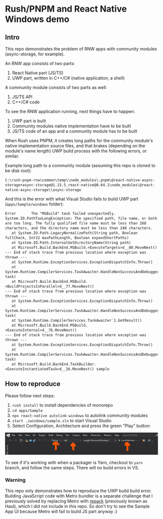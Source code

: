 # Rush/PNPM and React Native Windows demo

## Intro

This repo demonstrates the problem of RNW apps with community modules (async-storage, for example).

An RNW app consists of two parts:

1. React Native part (JS/TS)
2. UWP part, written in C++/C# (native application, a shell)

A community module consists of two parts as well:

1. JS/TS API
2. C++/C# code

To see the RNW application running, next things have to happen:

1. UWP part is built
2. Community modules native implementation have to be built
3. JS/TS code of an app and a community module has to be built

When Rush uses PNPM, it creates long paths for the community module's native implementation source files, and that brakes (depending on the module's name length) UWP build process with the following errors, or similar.

Example long path to a community module (assuming this repo is cloned to be disk root):

```
C:\rush-pnpm-rnw\common\temp\\node_modules\.pnpm\@react-native-async-storage+async-storage@1.15.5_react-native@0.64.1\node_modules\@react-native-async-storage\\async-storage
```

And this is the error with what Visual Studio fails to build UWP part (`apps/Sample/windows` folder):

```
Error		The "MSBuild" task failed unexpectedly.
System.IO.PathTooLongException: The specified path, file name, or both are too long. The fully qualified file name must be less than 260 characters, and the directory name must be less than 248 characters.
   at System.IO.Path.LegacyNormalizePath(String path, Boolean fullCheck, Int32 maxPathLength, Boolean expandShortPaths)
   at System.IO.Path.InternalGetDirectoryName(String path)
   at Microsoft.Build.BackEnd.MSBuild.<ExecuteTargets>d__80.MoveNext()
--- End of stack trace from previous location where exception was thrown ---
   at System.Runtime.ExceptionServices.ExceptionDispatchInfo.Throw()
   at System.Runtime.CompilerServices.TaskAwaiter.HandleNonSuccessAndDebuggerNotification(Task task)
   at Microsoft.Build.BackEnd.MSBuild.<BuildProjectsInParallel>d__77.MoveNext()
--- End of stack trace from previous location where exception was thrown ---
   at System.Runtime.ExceptionServices.ExceptionDispatchInfo.Throw()
   at System.Runtime.CompilerServices.TaskAwaiter.HandleNonSuccessAndDebuggerNotification(Task task)
   at System.Runtime.CompilerServices.TaskAwaiter`1.GetResult()
   at Microsoft.Build.BackEnd.MSBuild.<ExecuteInternal>d__76.MoveNext()
--- End of stack trace from previous location where exception was thrown ---
   at System.Runtime.ExceptionServices.ExceptionDispatchInfo.Throw()
   at System.Runtime.CompilerServices.TaskAwaiter.HandleNonSuccessAndDebuggerNotification(Task task)
   at Microsoft.Build.BackEnd.TaskBuilder.<ExecuteInstantiatedTask>d__26.MoveNext()	sample
```

## How to reproduce

Please follow next steps:

1. `rush install` to install dependencies of monorepo
2. `cd apps/Sample`
3. `npx react-native autolink-windows` to autolink community modules
4. `start ./windows/sample.sln` to start Visual Studio
5. Select Configuration, Architecture and press the green "Play" button:

![](./assets/VS1.png)

To see if it's working with when a packager is Yarn, checkout to `yarn` branch, and follow the same steps. There will no build errors in VS.

### Warning

This repo only demonstrates how to reproduce the UWP build build error. Building JavaScript code with Metro bundler is a separate challenge that I previously solved by replacing Metro with [repack](https://github.com/callstack/repack) (previously known as Haul), which I did not include in this repo. So don't try to see the Sample App UI because Metro will fail to build JS part anyway :)
